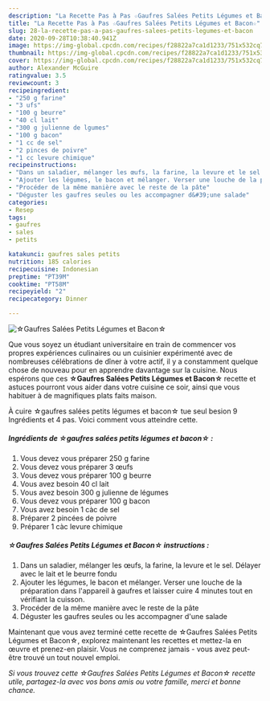 ```yaml
---
description: "La Recette Pas à Pas ☆Gaufres Salées Petits Légumes et Bacon☆"
title: "La Recette Pas à Pas ☆Gaufres Salées Petits Légumes et Bacon☆"
slug: 28-la-recette-pas-a-pas-gaufres-salees-petits-legumes-et-bacon
date: 2020-09-28T10:38:40.941Z
image: https://img-global.cpcdn.com/recipes/f28822a7ca1d1233/751x532cq70/☆gaufres-salees-petits-legumes-et-bacon☆-photo-principale-de-la-recette.jpg
thumbnail: https://img-global.cpcdn.com/recipes/f28822a7ca1d1233/751x532cq70/☆gaufres-salees-petits-legumes-et-bacon☆-photo-principale-de-la-recette.jpg
cover: https://img-global.cpcdn.com/recipes/f28822a7ca1d1233/751x532cq70/☆gaufres-salees-petits-legumes-et-bacon☆-photo-principale-de-la-recette.jpg
author: Alexander McGuire
ratingvalue: 3.5
reviewcount: 3
recipeingredient:
- "250 g farine"
- "3 ufs"
- "100 g beurre"
- "40 cl lait"
- "300 g julienne de lgumes"
- "100 g bacon"
- "1 cc de sel"
- "2 pinces de poivre"
- "1 cc levure chimique"
recipeinstructions:
- "Dans un saladier, mélanger les œufs, la farine, la levure et le sel. Délayer avec le lait et le beurre fondu"
- "Ajouter les légumes, le bacon et mélanger. Verser une louche de la préparation dans l&#39;appareil à gaufres et laisser cuire 4 minutes tout en vérifiant la cuisson."
- "Procéder de la même manière avec le reste de la pâte"
- "Déguster les gaufres seules ou les accompagner d&#39;une salade"
categories:
- Resep
tags:
- gaufres
- sales
- petits

katakunci: gaufres sales petits 
nutrition: 185 calories
recipecuisine: Indonesian
preptime: "PT39M"
cooktime: "PT58M"
recipeyield: "2"
recipecategory: Dinner

---
```



![☆Gaufres Salées Petits Légumes et Bacon☆](https://img-global.cpcdn.com/recipes/f28822a7ca1d1233/751x532cq70/☆gaufres-salees-petits-legumes-et-bacon☆-photo-principale-de-la-recette.jpg)

Que vous soyez un étudiant universitaire en train de commencer vos propres expériences culinaires ou un cuisinier expérimenté avec de nombreuses célébrations de dîner à votre actif, il y a constamment quelque chose de nouveau pour en apprendre davantage sur la cuisine. Nous espérons que ces <strong> ☆Gaufres Salées Petits Légumes et Bacon☆ </strong> recette et astuces pourront vous aider dans votre cuisine ce soir, ainsi que vous habituer à de magnifiques plats faits maison.

<!--inarticleads1-->

À cuire ☆gaufres salées petits légumes et bacon☆ tue seul besion 9 Ingrédients et 4 pas. Voici comment vous atteindre cette.

##### Ingrédients de ☆gaufres salées petits légumes et bacon☆ :

1. Vous devez vous préparer 250 g farine⁠
1. Vous devez vous préparer 3 œufs⁠
1. Vous devez vous préparer 100 g beurre⁠
1. Vous avez besoin 40 cl lait⁠
1. Vous avez besoin 300 g julienne de légumes⁠
1. Vous devez vous préparer 100 g bacon⁠
1. Vous avez besoin 1 càc de sel⁠
1. Préparer 2 pincées de poivre⁠
1. Préparer 1 càc levure chimique




<!--inarticleads2-->

##### ☆Gaufres Salées Petits Légumes et Bacon☆ instructions :

1. Dans un saladier, mélanger les œufs, la farine, la levure et le sel. Délayer avec le lait et le beurre fondu
1. Ajouter les légumes, le bacon et mélanger. Verser une louche de la préparation dans l&#39;appareil à gaufres et laisser cuire 4 minutes tout en vérifiant la cuisson.
1. Procéder de la même manière avec le reste de la pâte
1. Déguster les gaufres seules ou les accompagner d&#39;une salade




<!--inarticleads1-->

<p>
Maintenant que vous avez terminé cette recette de ☆Gaufres Salées Petits Légumes et Bacon☆, explorez maintenant les recettes et mettez-la en œuvre et prenez-en plaisir. Vous ne comprenez jamais - vous avez peut-être trouvé un tout nouvel emploi.
</p>

<p>
<i>Si vous trouvez cette ☆Gaufres Salées Petits Légumes et Bacon☆ recette utile, partagez-la avec vos bons amis ou votre famille, merci et bonne chance.</i>
</p>
